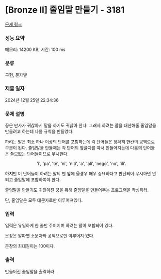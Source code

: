 # [Bronze II] 줄임말 만들기 - 3181 

[문제 링크](https://www.acmicpc.net/problem/3181) 

### 성능 요약

메모리: 14200 KB, 시간: 100 ms

### 분류

구현, 문자열

### 제출 일자

2024년 12월 25일 22:34:36

### 문제 설명

<p>꿍은 만사가 귀찮아서 말을 하기도 귀찮아 한다. 그래서 하려는 말을 대신해줄 줄임말을 만들려고 하는데 나름 규칙을 만들었다.</p>

<p>하려는 말은 최소 하나 이상의 단어를 포함하는데 각 단어들은 정확히 한칸의 공백으로 구분이 된다. 줄임말을 만들때는 각 단어의 앞글자를 따서 만들어지는데 다음의 단어들은 쓸모없는 단어들이므로 무시한다.</p>

<p style="text-align: center;">'i', 'pa', 'te', 'ni', 'niti', 'a', 'ali', 'nego', 'no', 'ili'.</p>

<p>하지만 이 단어들이 하려는 말의 맨 앞에 올경우 매우 중요하다고 판단되어 무시하면 안되고 줄임말에 포함하여야 한다.</p>

<p>줄임말을 만들기도 귀찮아진 꿍을 위해 줄임말을 만들어주는 프로그램을 작성하라.</p>

<p>단, 줄임말은 모두 대문자로만 이루어져있다.</p>

### 입력 

 <p>입력은 유일하게 한 줄만 주어지며 하려는 말이 포함되어 있다.</p>

<p>문장은 알파벳 소문자와 공백으로만 이루어져 있다.</p>

<p>문장의 최대길이는 100이다.</p>

### 출력 

 <p>만들어진 줄임말을 출력하라.</p>


